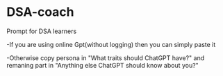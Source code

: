 # DSA-coach
Prompt for DSA learners

-If you are using online Gpt(without logging) then you can simply paste it

-Otherwise copy persona in "What traits should ChatGPT have?" and remaning part in "Anything else ChatGPT should know about you?"  
